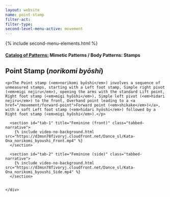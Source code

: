 ```yaml
---
layout: website
name: point-stamp
filter-act:
filter-type:
second-level-menu-active: movement
---
```

{% include second-menu-elements.html %}

<main class="page-content">
  <div class="text-container">
    <h4><a href="/movement/">Catalog of Patterns:</a> Mimetic Patterns / Body Patterns: Stamps</h4>
    <h2>Point Stamp (<em>norikomi byōshi</em>)</h2>

    <p>The Point stamp (<em>norikomi byōshi</em>) involves a sequence of unmeasured stamps, starting with a Left foot stamp, Simple right pivot (<em>migi nejiru</em>), opening the arms with the standard Lift point, Right foot stamp (<em>migi hyōshi</em>), Simple left pivot (<em>hidari nejiru</em>) to the front, Overhand point leading to a <a href="/movement/forward-point">Forward point (<em>shikake</em>)</a>, with a soft Left foot stamp (<em>hidari hyōshi</em>) followed by a Right foot stamp (<em>migi hyōshi</em>).</p>

  </div>


<div class="tabs-container">
  <div class="tabs-container__links">
    <div class="wrapper">
      <div id="tabs"></div>
    </div>
  </div>
  <div class="tabs-container__content">
    <div class="wrapper">

      <section id="tab-1" title="Feminine (front)" class="tabbed-narrative">
        {% include video-no-background.html src="https://d3msn78fivoryj.cloudfront.net/Dance_sl/Kata-Ona_norikomi_byoushi_Front.mp4" %}
      </section>

      <section id="tab-2" title="Feminine (side)" class="tabbed-narrative">
        {% include video-no-background.html src="https://d3msn78fivoryj.cloudfront.net/Dance_sl/Kata-Ona_norikomi_byoushi_Side.mp4" %}
      </section>


    </div>
  </div>
</div>
</main>

